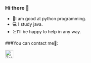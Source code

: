 ### Hi there 👋


- 👾I am good at python programming.
-  💻 I study java.
-  💹I'll be happy to help in any way.


###You can contact me📨:

[<img align="left" alt="Telegram" width="26px" src="https://play-lh.googleusercontent.com/ZU9cSsyIJZo6Oy7HTHiEPwZg0m2Crep-d5ZrfajqtsH-qgUXSqKpNA2FpPDTn-7qA5Q=s180-rw" />][telegram]

[telegram]: https://t.me/Vlad_Mir4

